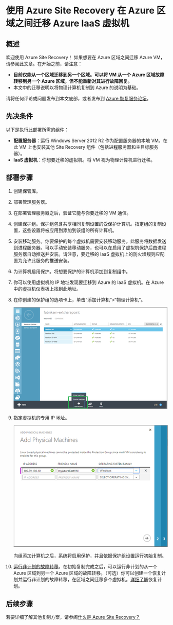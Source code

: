 <properties
    pageTitle="在 Azure 区域之间迁移 Azure IaaS VM | Azure"
    description="使用 Azure Site Recovery 将 Azure IaaS 虚拟机从一个 Azure 区域迁移到另一个 Azure 区域。"
    services="site-recovery"
    documentationcenter=""
    author="rayne-wiselman"
    manager="jwhit"
    editor="tysonn" />
<tags
    ms.assetid="8a29e0d9-0010-4739-972f-02b8bdf360f6"
    ms.service="site-recovery"
    ms.workload="backup-recovery"
    ms.tgt_pltfrm="na"
    ms.devlang="na"
    ms.topic="article"
    ms.date="02/19/2017"
    wacn.date="03/31/2017"
    ms.author="raynew" />

# 使用 Azure Site Recovery 在 Azure 区域之间迁移 Azure IaaS 虚拟机
## 概述
欢迎使用 Azure Site Recovery！ 如果想要在 Azure 区域之间迁移 Azure VM，请参阅此文章。在开始之前，请注意：

- **目前仅能从一个区域迁移到另一个区域。可以将 VM 从一个 Azure 区域故障转移到另一个 Azure 区域，但不能重新对其进行故障回复。**
- 本文中的迁移说明以将物理计算机复制到 Azure 的说明为基础。


请将任何评论或问题发布到本文底部，或者发布到 [Azure 恢复服务论坛](https://social.msdn.microsoft.com/Forums/zh-cn/home?forum=hypervrecovmgr)。


## 先决条件

以下是执行此部署所需的组件：

- **配置服务器**：运行 Windows Server 2012 R2 作为配置服务器的本地 VM。在此 VM 上也安装其他 Site Recovery 组件（包括进程服务器和主目标服务器）。
- **IaaS 虚拟机**：你想要迁移的虚拟机。将 VM 视为物理计算机进行迁移。

## 部署步骤

1. 创建保管库。
2. 部署管理服务器。
3. 在部署管理服务器之后，验证它能与你要迁移的 VM 通信。
4. 创建保护组。保护组包含共享相同复制设置的受保护计算机。指定组的复制设置，这些设置将被应用到添加到该组的所有计算机。
5. 安装移动服务。你要保护的每个虚拟机需要安装移动服务。此服务将数据发送到进程服务器。可以手动安装移动服务，也可以在启用了虚拟机保护后由进程服务器自动推送并安装。请注意，要迁移的 IaaS 虚拟机上的防火墙规则应配置为允许此服务的推送安装。
6. 为计算机启用保护。将想要保护的计算机添加到复制组中。 
7. 你可以使用虚拟机的 IP 地址发现要迁移到 Azure 的 IaaS 虚拟机。在 Azure 中的虚拟机仪表板上找到此地址。
8. 在你创建的保护组的选项卡上，单击“添加计算机”>“物理计算机”。

	![EC2 发现](./media/site-recovery-migrate-azure-to-azure/migrate-add-machines.png)

9. 指定虚拟机的专用 IP 地址。

	![EC2 发现](./media/site-recovery-migrate-azure-to-azure/migrate-machine-ip.png)
	
	向组添加计算机之后，系统将启用保护，并且依据保护组设置运行初始复制。

10. [运行非计划的故障转移](/documentation/articles/site-recovery-failover/#run-an-unplanned-failover)。在初始复制完成之后，可以运行非计划的从一个 Azure 区域到另一个 Azure 区域的故障转移。（可选）你可以创建一个恢复计划并运行非计划的故障转移，在区域之间迁移多个虚拟机。[详细了解](/documentation/articles/site-recovery-create-recovery-plans/)恢复计划。
		
## 后续步骤

若要详细了解其他复制方案，请参阅[什么是 Azure Site Recovery？](/documentation/articles/site-recovery-overview/)

<!---HONumber=Mooncake_0327_2017-->